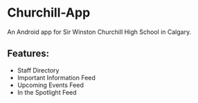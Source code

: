 # Churchill-App
An Android app for Sir Winston Churchill High School in Calgary.

## Features:
* Staff Directory
* Important Information Feed
* Upcoming Events Feed
* In the Spotlight Feed
